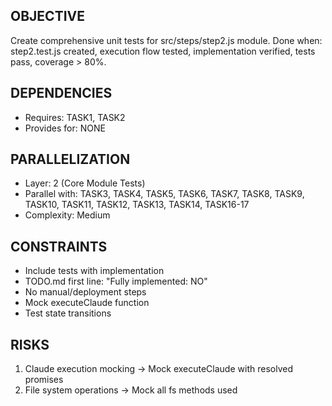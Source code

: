 ## OBJECTIVE
Create comprehensive unit tests for src/steps/step2.js module.
Done when: step2.test.js created, execution flow tested, implementation verified, tests pass, coverage > 80%.

## DEPENDENCIES
- Requires: TASK1, TASK2
- Provides for: NONE

## PARALLELIZATION
- Layer: 2 (Core Module Tests)
- Parallel with: TASK3, TASK4, TASK5, TASK6, TASK7, TASK8, TASK9, TASK10, TASK11, TASK12, TASK13, TASK14, TASK16-17
- Complexity: Medium

## CONSTRAINTS
- Include tests with implementation
- TODO.md first line: "Fully implemented: NO"
- No manual/deployment steps
- Mock executeClaude function
- Test state transitions

## RISKS
1. Claude execution mocking → Mock executeClaude with resolved promises
2. File system operations → Mock all fs methods used
